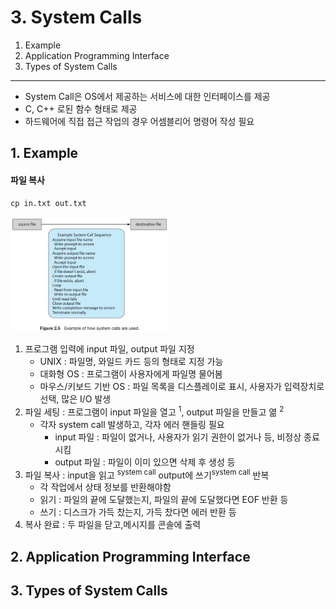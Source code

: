 # 3. System Calls

1. Example
2. Application Programming Interface
3. Types of System Calls

---

- System Call은 OS에서 제공하는 서비스에 대한 인터페이스를 제공
- C, C++ 로된 함수 형태로 제공
- 하드웨어에 직접 접근 작업의 경우 어셈블리어 명령어 작성 필요

## 1. Example

#### 파일 복사

```shell
cp in.txt out.txt
```
<img src="img.png"  width="50%"/>

1. 프로그램 입력에 input 파일, output 파일 지정
    - UNIX : 파일명, 와일드 카드 등의 형태로 지정 가능
    - 대화형 OS :  프로그램이 사용자에게 파일명 물어봄
    - 마우스/키보드 기반 OS : 파일 목록을 디스플레이로 표시, 사용자가 입력장치로 선택, 많은 I/O 발생
2. 파일 세팅 :  프로그램이 input 파일을 열고 <sup>1</sup>, output 파일을 만들고 엶 <sup>2</sup>
    - 각자 system call 발생하고, 각자 에러 핸들링 필요
        - input 파일 : 파일이 없거나, 사용자가 읽기 권한이 없거나 등, 비정상 종료 시킴
        - output 파일 : 파일이 이미 있으면 삭제 후 생성 등
3. 파일 복사 : input을 읽고 <sup>system call</sup> output에 쓰기<sup>system call</sup> 반복
    - 각 작업에서 상태 정보를 반환해야함
    - 읽기 : 파일의 끝에 도달했는지, 파일의 끝에 도달했다면 EOF 반환 등
    - 쓰기 : 디스크가 가득 찼는지, 가득 찼다면 에러 반환 등
4. 복사 완료 : 두 파일을 닫고,메시지를 콘솔에 출력

## 2. Application Programming Interface




## 3. Types of System Calls
